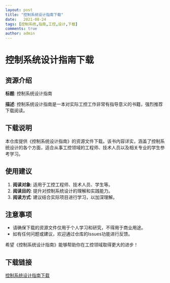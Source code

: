 ```yaml
---
layout: post
title: "控制系统设计指南下载"
date:   2021-08-24
tags: [控制系统,指南,工控,设计,下载]
comments: true
author: admin
---
```

# 控制系统设计指南下载

## 资源介绍

**标题**: 控制系统设计指南

**描述**: 控制系统设计指南是一本对实际工控工作非常有指导意义的书籍，强烈推荐下载阅读。

## 下载说明

本仓库提供《控制系统设计指南》的资源文件下载。该书内容详实，涵盖了控制系统设计的各个方面，适合从事工控领域的工程师、技术人员以及相关专业的学生参考学习。

## 使用建议

1. **阅读对象**: 适用于工控工程师、技术人员、学生等。
2. **阅读目的**: 提升对控制系统设计的理解和实践能力。
3. **阅读方式**: 建议结合实际项目进行学习，以加深理解。

## 注意事项

- 请确保下载的资源文件仅用于个人学习和研究，不得用于商业用途。
- 如有任何问题或建议，欢迎通过仓库的Issues功能进行反馈。

希望《控制系统设计指南》能够帮助你在工控领域取得更大的进步！

## 下载链接

[控制系统设计指南下载](https://pan.quark.cn/s/7d4bd016e6ad)